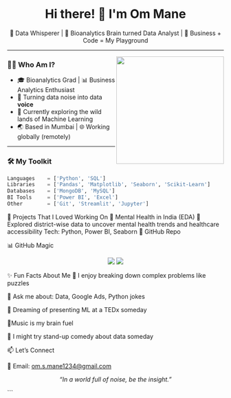 <!-- Om Mane's GitHub Profile README -->

<h1 align="center">Hi there! 👋 I'm Om Mane</h1>
<p align="center">🧠 Data Whisperer | 🧪 Bioanalytics Brain turned Data Analyst | 🎯 Business + Code = My Playground</p>

---

<img align="right" src="https://media1.giphy.com/media/v1.Y2lkPTc5MGI3NjExaDE1cHE4OTNjbnlzaWl2NDl3OHk1ZnBoaGU3dDBuaDVsbnhvcG80byZlcD12MV9pbnRlcm5hbF9naWZfYnlfaWQmY3Q9Zw/noyBeNjH4nbtXV5ZLA/giphy.gif" width="250" />

### 👨‍🔬 Who Am I?

- 🎓 Bioanalytics Grad | 📊 Business Analytics Enthusiast  
- 🔄 Turning data noise into data **voice**  
- 🤖 Currently exploring the wild lands of Machine Learning  
- 🌏 Based in Mumbai | 🌐 Working globally (remotely)

---

### 🛠️ My Toolkit

```python
Languages    = ['Python', 'SQL']
Libraries    = ['Pandas', 'Matplotlib', 'Seaborn', 'Scikit-Learn']
Databases    = ['MongoDB', 'MySQL']
BI Tools     = ['Power BI', 'Excel']
Other        = ['Git', 'Streamlit', 'Jupyter']
```
🚀 Projects That I Loved Working On
🧠 Mental Health in India (EDA)
🔎 Explored district-wise data to uncover mental health trends and healthcare accessibility
Tech: Python, Power BI, Seaborn
📁 GitHub Repo


📊 GitHub Magic
<p align="center"> <img src="https://github-readme-stats.vercel.app/api?username=yourusername&show_icons=true&theme=radical" /> <img src="https://github-readme-stats.vercel.app/api/top-langs/?username=yourusername&layout=compact&theme=radical" /> </p>

✨ Fun Facts About Me
🧩 I enjoy breaking down complex problems like puzzles

💬 Ask me about: Data, Google Ads, Python jokes

🌟 Dreaming of presenting ML at a TEDx someday

🍣Music is my brain fuel

🎤 I might try stand-up comedy about data someday


📫 Let’s Connect

📧 Email: om.s.mane1234@gmail.com


<p align="center"><i>“In a world full of noise, be the insight.”</i></p> ```
